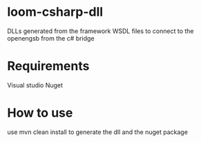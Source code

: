 loom-csharp-dll
===============

DLLs generated from the framework WSDL files to connect to the openengsb from the c# bridge

Requirements
===============
Visual studio
Nuget

How to use
===============
use mvn clean install to generate the dll and the nuget package